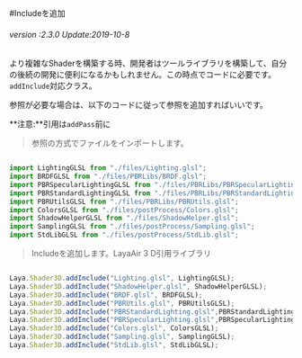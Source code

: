 #Includeを追加

###### *version :2.3.0   Update:2019-10-8*

より複雑なShaderを構築する時、開発者はツールライブラリを構築して、自分の後続の開発に便利になるかもしれません。この時点でコードに必要です。`addInclude`対応クラス。

参照が必要な場合は、以下のコードに従って参照を追加すればいいです。

**注意:**引用は`addPass`前に

>参照の方式でファイルをインポートします。


```typescript

import LightingGLSL from "./files/Lighting.glsl";
import BRDFGLSL from "./files/PBRLibs/BRDF.glsl";
import PBRSpecularLightingGLSL from "./files/PBRLibs/PBRSpecularLighting.glsl";
import PBRStandardLightingGLSL from "./files/PBRLibs/PBRStandardLighting.glsl";
import PBRUtilsGLSL from "./files/PBRLibs/PBRUtils.glsl";
import ColorsGLSL from "./files/postProcess/Colors.glsl";
import ShadowHelperGLSL from "./files/ShadowHelper.glsl";
import SamplingGLSL from "./files/postProcess/Sampling.glsl";
import StdLibGLSL from "./files/postProcess/StdLib.glsl";
```


>Includeを追加します。LayaAir 3 D引用ライブラリ


```typescript

Laya.Shader3D.addInclude("Lighting.glsl", LightingGLSL);
Laya.Shader3D.addInclude("ShadowHelper.glsl", ShadowHelperGLSL);
Laya.Shader3D.addInclude("BRDF.glsl", BRDFGLSL);
Laya.Shader3D.addInclude("PBRUtils.glsl", PBRUtilsGLSL);
Laya.Shader3D.addInclude("PBRStandardLighting.glsl",PBRStandardLightingGLSL);
Laya.Shader3D.addInclude("PBRSpecularLighting.glsl",PBRSpecularLightingGLSL);
Laya.Shader3D.addInclude("Colors.glsl", ColorsGLSL);
Laya.Shader3D.addInclude("Sampling.glsl", SamplingGLSL);
Laya.Shader3D.addInclude("StdLib.glsl", StdLibGLSL);
```


